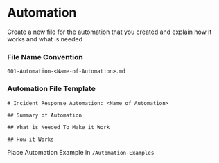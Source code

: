 # Automation

Create a new file for the automation that you created and explain how it works and what is needed



### File Name Convention

`001-Automation-<Name-of-Automation>.md`


### Automation File Template
```
# Incident Response Automation: <Name of Automation>

## Summary of Automation

## What is Needed To Make it Work

## How it Works
```

Place Automation Example in `/Automation-Examples`

